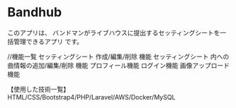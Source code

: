 Bandhub
====

このアプリは、 バンドマンがライブハウスに提出するセッティングシートを一括管理できるアプリ です。

//機能一覧
セッティングシート 作成/編集/削除 機能
セッティングシート 内への曲情報の追加/編集/削除 機能
プロフィール機能
ログイン機能
画像アップロード機能

【使用した技術一覧】
HTML/CSS/Bootstrap4/PHP/Laravel/AWS/Docker/MySQL
